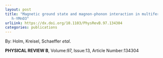 ```yaml
---
layout: post
title: "Magnetic ground state and magnon-phonon interaction in multiferroic
   h-YMnO3"
urlLink: https://dx.doi.org/10.1103/PhysRevB.97.134304
categories: publications
---
```

By: Holm, Kreisel, Schaeffer *etal*.

**PHYSICAL REVIEW B**, Volume:97, Issue:13, Article Number:134304
